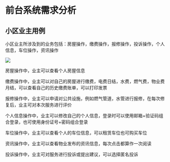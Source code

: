 # 前台系统需求分析

## 小区业主用例

小区业主所涉及到的业务包括：房屋操作，缴费操作，报修操作，投诉操作，个人信息，车位操作，资讯操作

![](/img/3.jpg) 

房屋操作中，业主可以查看个人房屋信息

缴费操作中，业主可以对自己的房屋进行缴费，电费日结，水费，燃气费，物业费月结，可以查看自己的历史缴费账单，可以打印发票

报修操作中，业主可以申请对公共设施，例如燃气管道，水管进行报修，在每次修复后，业主可对本次服务进行评价

个人信息操作中，业主可以修改自己的个人信息，登录时可以使用邮箱+验证码组合登录，也可使用身份证号+密码组合登录

车位操作中，业主可以查看个人的车位信息，可以租赁车位也可购买车位

资讯操作中，业主可以查看物业发布的资讯信息，每次点击都算作一次阅读

投诉操作中，业主可对服务进行投诉或提出建议，可以选择匿名投诉